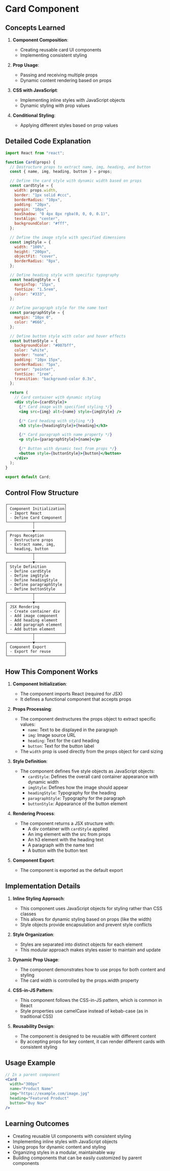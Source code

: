 # Card Component

## Concepts Learned

1. **Component Composition**:

   - Creating reusable card UI components
   - Implementing consistent styling

2. **Prop Usage**:

   - Passing and receiving multiple props
   - Dynamic content rendering based on props

3. **CSS with JavaScript**:

   - Implementing inline styles with JavaScript objects
   - Dynamic styling with prop values

4. **Conditional Styling**:
   - Applying different styles based on prop values

## Detailed Code Explanation

```jsx
import React from "react";

function Card(props) {
  // Destructure props to extract name, img, heading, and button
  const { name, img, heading, button } = props;

  // Define the card style with dynamic width based on props
  const cardStyle = {
    width: props.width,
    border: "1px solid #ccc",
    borderRadius: "10px",
    padding: "20px",
    margin: "10px",
    boxShadow: "0 4px 8px rgba(0, 0, 0, 0.1)",
    textAlign: "center",
    backgroundColor: "#fff",
  };

  // Define the image style with specified dimensions
  const imgStyle = {
    width: "100%",
    height: "200px",
    objectFit: "cover",
    borderRadius: "8px",
  };

  // Define heading style with specific typography
  const headingStyle = {
    marginTop: "15px",
    fontSize: "1.5rem",
    color: "#333",
  };

  // Define paragraph style for the name text
  const paragraphStyle = {
    margin: "10px 0",
    color: "#666",
  };

  // Define button style with color and hover effects
  const buttonStyle = {
    backgroundColor: "#007bff",
    color: "white",
    border: "none",
    padding: "10px 15px",
    borderRadius: "5px",
    cursor: "pointer",
    fontSize: "1rem",
    transition: "background-color 0.3s",
  };

  return (
    // Card container with dynamic styling
    <div style={cardStyle}>
      {/* Card image with specified styling */}
      <img src={img} alt={name} style={imgStyle} />

      {/* Card heading with styling */}
      <h3 style={headingStyle}>{heading}</h3>

      {/* Card paragraph with name property */}
      <p style={paragraphStyle}>{name}</p>

      {/* Button with dynamic text from props */}
      <button style={buttonStyle}>{button}</button>
    </div>
  );
}

export default Card;
```

## Control Flow Structure

```
┌─────────────────────────┐
│ Component Initialization│
│ - Import React          │
│ - Define Card Component │
└───────────┬─────────────┘
            │
┌───────────▼─────────────┐
│ Props Reception         │
│ - Destructure props     │
│ - Extract name, img,    │
│   heading, button       │
└───────────┬─────────────┘
            │
┌───────────▼─────────────┐
│ Style Definition        │
│ - Define cardStyle      │
│ - Define imgStyle       │
│ - Define headingStyle   │
│ - Define paragraphStyle │
│ - Define buttonStyle    │
└───────────┬─────────────┘
            │
┌───────────▼─────────────┐
│ JSX Rendering           │
│ - Create container div  │
│ - Add image component   │
│ - Add heading element   │
│ - Add paragraph element │
│ - Add button element    │
└───────────┬─────────────┘
            │
┌───────────▼─────────────┐
│ Component Export        │
│ - Export for reuse      │
└─────────────────────────┘
```

## How This Component Works

1. **Component Initialization**:

   - The component imports React (required for JSX)
   - It defines a functional component that accepts props

2. **Props Processing**:

   - The component destructures the props object to extract specific values:
     - `name`: Text to be displayed in the paragraph
     - `img`: Image source URL
     - `heading`: Text for the card heading
     - `button`: Text for the button label
   - The `width` prop is used directly from the props object for card sizing

3. **Style Definition**:

   - The component defines five style objects as JavaScript objects:
     - `cardStyle`: Defines the overall card container appearance with dynamic width
     - `imgStyle`: Defines how the image should appear
     - `headingStyle`: Typography for the heading
     - `paragraphStyle`: Typography for the paragraph
     - `buttonStyle`: Appearance of the button element

4. **Rendering Process**:

   - The component returns a JSX structure with:
     - A div container with `cardStyle` applied
     - An img element with the src from props
     - An h3 element with the heading text
     - A paragraph with the name text
     - A button with the button text

5. **Component Export**:
   - The component is exported as the default export

## Implementation Details

1. **Inline Styling Approach**:

   - This component uses JavaScript objects for styling rather than CSS classes
   - This allows for dynamic styling based on props (like the width)
   - Style objects provide encapsulation and prevent style conflicts

2. **Style Organization**:

   - Styles are separated into distinct objects for each element
   - This modular approach makes styles easier to maintain and update

3. **Dynamic Prop Usage**:

   - The component demonstrates how to use props for both content and styling
   - The card width is controlled by the props.width property

4. **CSS-in-JS Pattern**:

   - This component follows the CSS-in-JS pattern, which is common in React
   - Style properties use camelCase instead of kebab-case (as in traditional CSS)

5. **Reusability Design**:
   - The component is designed to be reusable with different content
   - By accepting props for key content, it can render different cards with consistent styling

## Usage Example

```jsx
// In a parent component
<Card
  width="300px"
  name="Product Name"
  img="https://example.com/image.jpg"
  heading="Featured Product"
  button="Buy Now"
/>
```

## Learning Outcomes

- Creating reusable UI components with consistent styling
- Implementing inline styles with JavaScript objects
- Using props for dynamic content and styling
- Organizing styles in a modular, maintainable way
- Building components that can be easily customized by parent components
